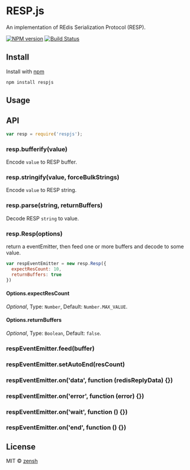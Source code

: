 RESP.js
====
An implementation of REdis Serialization Protocol (RESP).

[![NPM version][npm-image]][npm-url]
[![Build Status][travis-image]][travis-url]

## Install

Install with [npm](https://npmjs.org/package/respjs)

```
npm install respjs
```


## Usage


## API

```js
var resp = require('respjs');
```


### resp.bufferify(value)

Encode `value` to RESP buffer.

### resp.stringify(value, forceBulkStrings)

Encode `value` to RESP string.

### resp.parse(string, returnBuffers)

Decode RESP `string` to value.

### resp.Resp(options)

return a eventEmitter, then feed one or more buffers and decode to some value.

```js
var respEventEmitter = new resp.Resp({
  expectResCount: 10,
  returnBuffers: true
})
```

#### Options.expectResCount

*Optional*, Type: `Number`, Default: `Number.MAX_VALUE`.


#### Options.returnBuffers

*Optional*, Type: `Boolean`, Default: `false`.


### respEventEmitter.feed(buffer)
### respEventEmitter.setAutoEnd(resCount)

### respEventEmitter.on('data', function (redisReplyData) {})
### respEventEmitter.on('error', function (error) {})
### respEventEmitter.on('wait', function () {})
### respEventEmitter.on('end', function () {})


## License

MIT © [zensh](https://github.com/zensh)

[npm-url]: https://npmjs.org/package/resp.js
[npm-image]: http://img.shields.io/npm/v/resp.js.svg

[travis-url]: https://travis-ci.org/zensh/resp.js
[travis-image]: http://img.shields.io/travis/zensh/resp.js.svg

